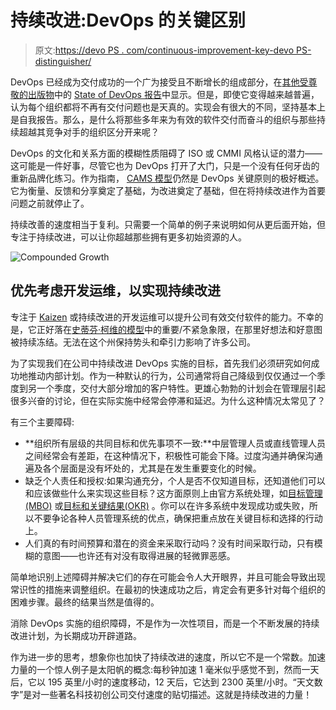 # 持续改进:DevOps 的关键区别

> 原文:[https://devo PS . com/continuous-improvement-key-devo PS-distinguisher/](https://devops.com/continuous-improvement-key-devops-distinguisher/)

DevOps 已经成为交付成功的一个广为接受且不断增长的组成部分，在[其他受尊敬的出版物](http://blogs.wsj.com/cio/2015/03/06/devops-moving-deeper-the-mainstream-gartner/)中的 [State of DevOps 报告](https://puppetlabs.com/blog/slideshare-2015-state-of-devops-report)中显示。但是，即使它变得越来越普遍，认为每个组织都将不再有交付问题也是天真的。实现会有很大的不同，坚持基本上是自我报告。那么，是什么将那些多年来为有效的软件交付而奋斗的组织与那些持续超越其竞争对手的组织区分开来呢？

DevOps 的文化和关系方面的模糊性质阻碍了 ISO 或 CMMI 风格认证的潜力——这可能是一件好事，尽管它也为 DevOps 打开了大门，只是一个没有任何牙齿的重新品牌化练习。作为指南， [CAMS 模型](https://www.chef.io/blog/2010/07/16/what-DevOps-means-to-me/)仍然是 DevOps 关键原则的极好概述。它为衡量、反馈和分享奠定了基础，为改进奠定了基础，但在将持续改进作为首要问题之前就停止了。

持续改善的速度相当于复利。只需要一个简单的例子来说明如何从更后面开始，但专注于持续改进，可以让你超越那些拥有更多初始资源的人。

![Compounded Growth](../Images/e32bb7d6fb82220f4a4262bc514236b1.png)

## 优先考虑开发运维，以实现持续改进

专注于 [Kaizen](http://itrevolution.com/japanese-words-for-devops-practitioners/) 或持续改进的开发运维可以提升公司有效交付软件的能力。不幸的是，它正好落在[史蒂芬·柯维的模型](https://www.forbes.com/sites/ericjackson/2012/07/24/the-only-thing-you-need-to-remember-about-the-seven-habits-of-highly-effective-people/#55d74ad1498a)中的重要/不紧急象限，在那里好想法和好意图被持续冻结。无法在这个州保持势头和牵引力影响了许多公司。

为了实现我们在公司中持续改进 DevOps 实施的目标，首先我们必须研究如何成功地推动内部计划。作为一种默认的行为，公司通常将自己降级到仅仅通过一个季度到另一个季度，交付大部分增加的客户特性。更雄心勃勃的计划会在管理层引起很多兴奋的讨论，但在实际实施中经常会停滞和延迟。为什么这种情况太常见了？

有三个主要障碍:

*   **组织所有层级的共同目标和优先事项不一致:**中层管理人员或直线管理人员之间经常会有差距，在这种情况下，积极性可能会下降。过度沟通并确保沟通遍及各个层面是没有坏处的，尤其是在发生重要变化的时候。
*   缺乏个人责任和授权:如果沟通充分，个人是否不仅知道目标，还知道他们可以和应该做些什么来实现这些目标？这方面原则上由官方系统处理，如[目标管理(MBO)](https://en.wikipedia.org/wiki/Management_by_objectives) 或[目标和关键结果(OKR)](https://en.wikipedia.org/wiki/OKR) 。你可以在许多系统中发现成功或失败，所以不要争论各种人员管理系统的优点，确保把重点放在关键目标和选择的行动上。
*   人们真的有时间预算和潜在的资金来采取行动吗？没有时间采取行动，只有模糊的意图——也许还有对没有取得进展的轻微罪恶感。

简单地识别上述障碍并解决它们的存在可能会令人大开眼界，并且可能会导致出现常识性的措施来调整组织。在最初的快速成功之后，肯定会有更多针对每个组织的困难步骤。最终的结果当然是值得的。

消除 DevOps 实施的组织障碍，不是作为一次性项目，而是一个不断发展的持续改进计划，为长期成功开辟道路。

作为进一步的思考，想象你也加快了持续改进的速度，所以它不是一个常数。加速力量的一个惊人例子是太阳帆的概念:每秒钟加速 1 毫米似乎感觉不到，然而一天后，它以 195 英里/小时的速度移动，12 天后，它达到 2300 英里/小时。“天文数字”是对一些著名科技初创公司交付速度的贴切描述。这就是持续改进的力量！